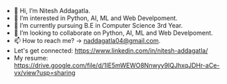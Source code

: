 - 👋 Hi, I’m Nitesh Addagatla.
- 👀 I’m interested in Python, AI, ML and Web Develpoment.
- 🌱 I’m currently pursuing B.E in Computer Science 3rd Year.
- 💞️ I’m looking to collaborate on Python, AI, ML and Web Develpoment.
- 📫 How to reach me? -> naddagatla04@gmail.com.
- Let's get connected: https://www.linkedin.com/in/nitesh-addagatla/
- My resume: https://drive.google.com/file/d/1IE5mWEWO8Nnwyy9IQJhxqJDHr-aCe-vx/view?usp=sharing
<!---
niteshA04/niteshA04 is a ✨ special ✨ repository because its `README.md` (this file) appears on your GitHub profile.
You can click the Preview link to take a look at your changes.
--->
